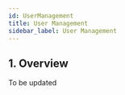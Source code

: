 ```yaml
---
id: UserManagement
title: User Management
sidebar_label: User Management
---
```


## 1. Overview

To be updated
